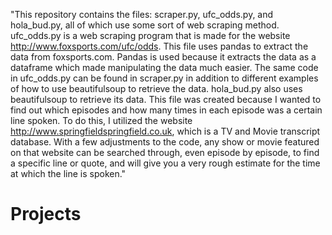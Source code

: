 "This repository contains the files: scraper.py, ufc_odds.py, and hola_bud.py, all of which use some sort of web scraping method. ufc_odds.py is a web scraping program that is made for the website http://www.foxsports.com/ufc/odds. This file uses pandas to extract the data from foxsports.com. Pandas is used because it extracts the data as a dataframe which made manipulating the data much easier. The same code in ufc_odds.py can be found in scraper.py in addition to different examples of how to use beautifulsoup to retrieve the data. hola_bud.py also uses beautifulsoup to retrieve its data. This file was created because I wanted to find out which episodes and how many times in each episode was a certain line spoken. To do this, I utilized the website http://www.springfieldspringfield.co.uk, which is a TV and Movie transcript database. With a few adjustments to the code, any show or movie featured on that website can be searched through, even episode by episode, to find a specific line or quote, and will give you a very rough estimate for the time at which the line is spoken."
# Projects
